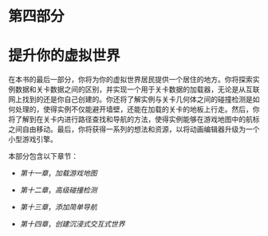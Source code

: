# 第四部分

# 提升你的虚拟世界

在本书的最后一部分，你将为你的虚拟世界居民提供一个居住的地方。你将探索实例数据和关卡数据之间的区别，并实现一个用于关卡数据的加载器，无论是从互联网上找到的还是你自己创建的。你还将了解实例与关卡几何体之间的碰撞检测是如何处理的，使得实例不仅能避开墙壁，还能在加载的关卡的地板上行走。然后，你将了解到在关卡内进行路径查找和导航的方法，使得实例能够在游戏地图中的航标之间自由移动。最后，你将获得一系列的想法和资源，以将动画编辑器升级为一个小型游戏引擎。

本部分包含以下章节：

+   *第十一章*，*加载游戏地图*

+   *第十二章*，*高级碰撞检测*

+   *第十三章*，*添加简单导航*

+   *第十四章*，*创建沉浸式交互式世界*
